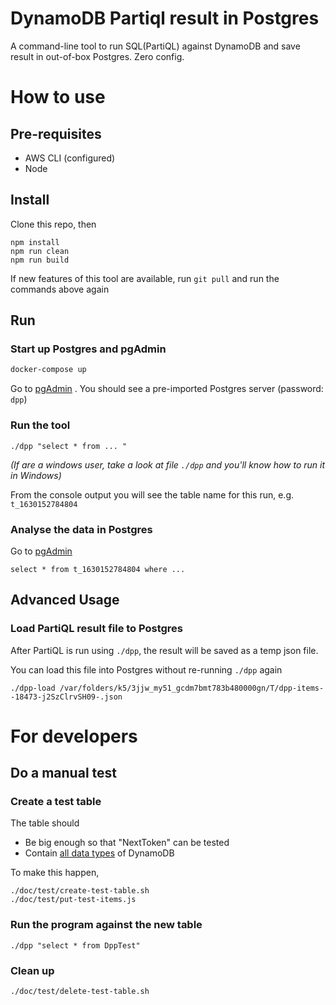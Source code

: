 # DynamoDB Partiql result in Postgres
A command-line tool to run SQL(PartiQL) against DynamoDB and save result in out-of-box Postgres. Zero config.


# How to use

## Pre-requisites
* AWS CLI (configured)
* Node

## Install 

Clone this repo, then

```
npm install
npm run clean
npm run build
```

If new features of this tool are available, run `git pull` and run the commands above again


## Run

### Start up Postgres and pgAdmin
```bash
docker-compose up
```

Go to [pgAdmin](http://localhost:21086) . You should see a pre-imported Postgres server (password: `dpp`)


### Run the tool
```
./dpp "select * from ... "
```
*(If are a windows user, take a look at file `./dpp` and you'll know how to run it in Windows)*


From the console output you will see the table name for this run, e.g. `t_1630152784804`


### Analyse the data in Postgres

Go to [pgAdmin](http://localhost:21086)
```
select * from t_1630152784804 where ...
```

## Advanced Usage

### Load PartiQL result file to Postgres

After PartiQL is run using `./dpp`, the result will be saved as a temp json file. 

You can load this file into Postgres without re-running `./dpp` again

```
./dpp-load /var/folders/k5/3jjw_my51_gcdm7bmt783b480000gn/T/dpp-items--18473-j2SzClrvSH09-.json
```



# For developers

## Do a manual test

### Create a test table

The table should
* Be big enough so that "NextToken" can be tested
* Contain [all data types](https://docs.aws.amazon.com/amazondynamodb/latest/APIReference/API_AttributeValue.html) of DynamoDB

To make this happen,
```
./doc/test/create-test-table.sh
./doc/test/put-test-items.js
```

### Run the program against the new table

```
./dpp "select * from DppTest"
```

### Clean up

```
./doc/test/delete-test-table.sh
```
